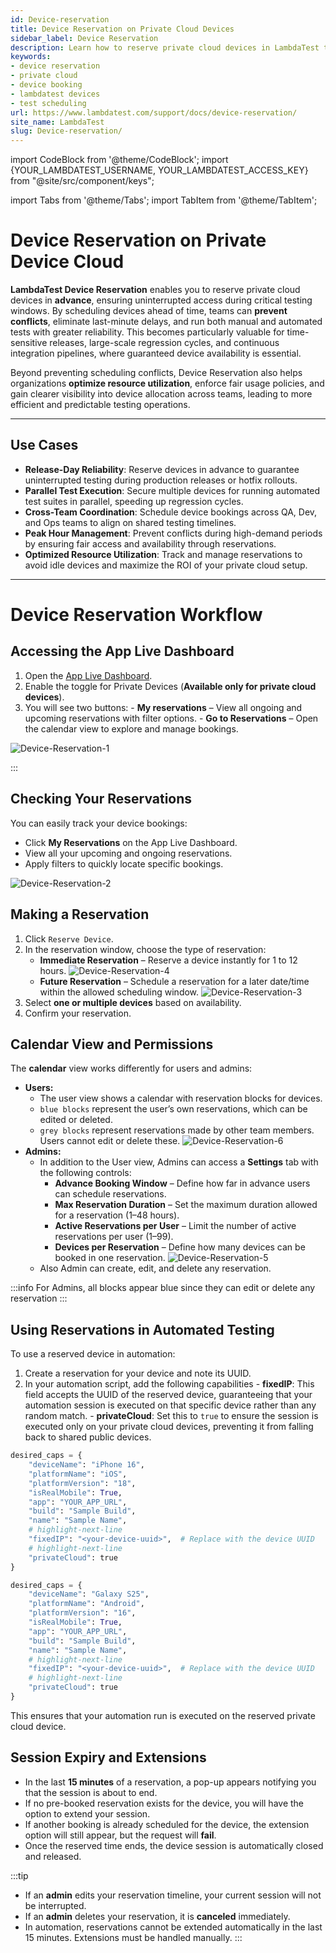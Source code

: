 ```yaml
---
id: Device-reservation
title: Device Reservation on Private Cloud Devices
sidebar_label: Device Reservation
description: Learn how to reserve private cloud devices in LambdaTest to ensure uninterrupted testing, fair access, and conflict-free usage across your team.
keywords: 
- device reservation
- private cloud
- device booking
- lambdatest devices
- test scheduling
url: https://www.lambdatest.com/support/docs/device-reservation/
site_name: LambdaTest
slug: Device-reservation/
---
```

import CodeBlock from '@theme/CodeBlock';
import {YOUR_LAMBDATEST_USERNAME, YOUR_LAMBDATEST_ACCESS_KEY} from "@site/src/component/keys";

import Tabs from '@theme/Tabs';
import TabItem from '@theme/TabItem';

<script type="application/ld+json"
      dangerouslySetInnerHTML={{ __html: JSON.stringify({
       "@context": "https://schema.org",
        "@type": "BreadcrumbList",
        "itemListElement": [{
          "@type": "ListItem",
          "position": 1,
          "name": "Home",
          "item": "https://www.lambdatest.com"
        },{
          "@type": "ListItem",
          "position": 2,
          "name": "Support",
          "item": "https://www.lambdatest.com/support/docs/"
        },{
          "@type": "ListItem",
          "position": 3,
          "name": "Python With Appium",
          "item": "https://www.lambdatest.com/support/docs/appium-python/"
        }]
      })
    }}
></script>

# Device Reservation on Private Device Cloud

**LambdaTest Device Reservation** enables you to reserve private cloud devices in **advance**, ensuring uninterrupted access during critical testing windows. By scheduling devices ahead of time, teams can **prevent conflicts**, eliminate last-minute delays, and run both manual and automated tests with greater reliability. This becomes particularly valuable for time-sensitive releases, large-scale regression cycles, and continuous integration pipelines, where guaranteed device availability is essential.

Beyond preventing scheduling conflicts, Device Reservation also helps organizations **optimize resource utilization**, enforce fair usage policies, and gain clearer visibility into device allocation across teams, leading to more efficient and predictable testing operations.

---

## Use Cases 

- **Release-Day Reliability**: Reserve devices in advance to guarantee uninterrupted testing during production releases or hotfix rollouts.  
- **Parallel Test Execution**: Secure multiple devices for running automated test suites in parallel, speeding up regression cycles.  
- **Cross-Team Coordination**: Schedule device bookings across QA, Dev, and Ops teams to align on shared testing timelines.  
- **Peak Hour Management**: Prevent conflicts during high-demand periods by ensuring fair access and availability through reservations.  
- **Optimized Resource Utilization**: Track and manage reservations to avoid idle devices and maximize the ROI of your private cloud setup.

---
# Device Reservation Workflow 

## Accessing the App Live Dashboard
1. Open the [App Live Dashboard](https://applive.lambdatest.com/app).
2. Enable the toggle for Private Devices (**Available only for private cloud devices**).
3. You will see two buttons:
        - **My reservations** – View all ongoing and upcoming reservations with filter options.
        - **Go to Reservations** – Open the calendar view to explore and manage bookings.
 
![Device-Reservation-1](../assets/images/real-device-app-testing/Device-Reservations/Device-Reservation1.png)

:::

## Checking Your Reservations

You can easily track your device bookings:
- Click **My Reservations** on the App Live Dashboard.
- View all your upcoming and ongoing reservations.
- Apply filters to quickly locate specific bookings.

![Device-Reservation-2](../assets/images/real-device-app-testing/Device-Reservations/.Device-Reservation2.png)

## Making a Reservation
1. Click `Reserve Device`.
2. In the reservation window, choose the type of reservation:
   - **Immediate Reservation** – Reserve a device instantly for 1 to 12 hours.
      ![Device-Reservation-4](../assets/images/real-device-app-testing/Device-Reservations/Device-Reservation4.png)
   - **Future Reservation** – Schedule a reservation for a later date/time within the allowed scheduling window.
   ![Device-Reservation-3](../assets/images/real-device-app-testing/Device-Reservations/Device-Reservation3.png)
3. Select **one or multiple devices** based on availability.
4. Confirm your reservation.

## Calendar View and Permissions
The **calendar** view works differently for users and admins:
- **Users:**
  - The user view shows a calendar with reservation blocks for devices.
  - `blue blocks` represent the user’s own reservations, which can be edited or deleted.
  - `grey blocks` represent reservations made by other team members. Users cannot edit or delete these.
     ![Device-Reservation-6](../assets/images/real-device-app-testing/Device-Reservations/Device-reservations-User.png)
- **Admins:**
  - In addition to the User view, Admins can access a **Settings** tab with the following controls:
    - **Advance Booking Window** – Define how far in advance users can schedule reservations.
    - **Max Reservation Duration** – Set the maximum duration allowed for a reservation (1–48 hours).
    - **Active Reservations per User** – Limit the number of active reservations per user (1–99).
    - **Devices per Reservation** – Define how many devices can be booked in one reservation.
   ![Device-Reservation-5](../assets/images/real-device-app-testing/Device-Reservations/Device-Reservation5.png)
  - Also Admin can create, edit, and delete any reservation.

:::info
For Admins, all blocks appear blue since they can edit or delete any reservation
:::
## Using Reservations in Automated Testing

To use a reserved device in automation:
1. Create a reservation for your device and note its UUID.
2. In your automation script, add the following capabilities 
        - **fixedIP**: This field accepts the UUID of the reserved device, guaranteeing that your automation session is executed on that specific device rather than any random match.
        - **privateCloud**: Set this to `true` to ensure the session is executed only on your private cloud devices, preventing it from falling back to shared public devices.
<Tabs className="docs__val">
<TabItem value="ios" label="iOS" default>

```python
desired_caps = {
    "deviceName": "iPhone 16",
    "platformName": "iOS",
    "platformVersion": "18",
    "isRealMobile": True,
    "app": "YOUR_APP_URL",
    "build": "Sample Build",
    "name": "Sample Name",
    # highlight-next-line
    "fixedIP": "<your-device-uuid>",  # Replace with the device UUID
    # highlight-next-line
    "privateCloud": true
}
```

</TabItem>

<TabItem value="android" label="Android" default>

```python
desired_caps = {
    "deviceName": "Galaxy S25",
    "platformName": "Android",
    "platformVersion": "16",
    "isRealMobile": True,
    "app": "YOUR_APP_URL",
    "build": "Sample Build",
    "name": "Sample Name",
    # highlight-next-line
    "fixedIP": "<your-device-uuid>",  # Replace with the device UUID
    # highlight-next-line
    "privateCloud": true
}
```

</TabItem>
</Tabs>
This ensures that your automation run is executed on the reserved private cloud device.

## Session Expiry and Extensions
- In the last **15 minutes** of a reservation, a pop-up appears notifying you that the session is about to end.
- If no pre-booked reservation exists for the device, you will have the option to extend your session.
- If another booking is already scheduled for the device, the extension option will still appear, but the request will **fail**.
- Once the reserved time ends, the device session is automatically closed and released.

:::tip
- If an **admin** edits your reservation timeline, your current session will not be interrupted.
- If an **admin** deletes your reservation, it is **canceled** immediately.
- In automation, reservations cannot be extended automatically in the last 15 minutes. Extensions must be handled manually.
:::